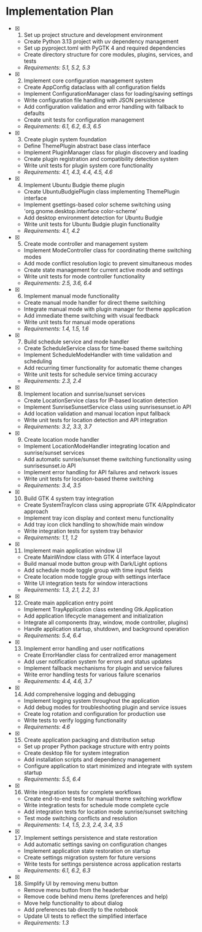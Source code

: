 # Implementation Plan

- [x] 1. Set up project structure and development environment
  - Create Python 3.13 project with uv dependency management
  - Set up pyproject.toml with PyGTK 4 and required dependencies
  - Create directory structure for core modules, plugins, services, and tests
  - _Requirements: 5.1, 5.2, 5.3_

- [x] 2. Implement core configuration management system
  - Create AppConfig dataclass with all configuration fields
  - Implement ConfigurationManager class for loading/saving settings
  - Write configuration file handling with JSON persistence
  - Add configuration validation and error handling with fallback to defaults
  - Create unit tests for configuration management
  - _Requirements: 6.1, 6.2, 6.3, 6.5_

- [x] 3. Create plugin system foundation
  - Define ThemePlugin abstract base class interface
  - Implement PluginManager class for plugin discovery and loading
  - Create plugin registration and compatibility detection system
  - Write unit tests for plugin system core functionality
  - _Requirements: 4.1, 4.3, 4.4, 4.5, 4.6_

- [x] 4. Implement Ubuntu Budgie theme plugin
  - Create UbuntuBudgiePlugin class implementing ThemePlugin interface
  - Implement gsettings-based color scheme switching using 'org.gnome.desktop.interface color-scheme'
  - Add desktop environment detection for Ubuntu Budgie
  - Write unit tests for Ubuntu Budgie plugin functionality
  - _Requirements: 4.1, 4.2_

- [x] 5. Create mode controller and management system
  - Implement ModeController class for coordinating theme switching modes
  - Add mode conflict resolution logic to prevent simultaneous modes
  - Create state management for current active mode and settings
  - Write unit tests for mode controller functionality
  - _Requirements: 2.5, 3.6, 6.4_

- [x] 6. Implement manual mode functionality
  - Create manual mode handler for direct theme switching
  - Integrate manual mode with plugin manager for theme application
  - Add immediate theme switching with visual feedback
  - Write unit tests for manual mode operations
  - _Requirements: 1.4, 1.5, 1.6_

- [x] 7. Build schedule service and mode handler
  - Create ScheduleService class for time-based theme switching
  - Implement ScheduleModeHandler with time validation and scheduling
  - Add recurring timer functionality for automatic theme changes
  - Write unit tests for schedule service timing accuracy
  - _Requirements: 2.3, 2.4_

- [x] 8. Implement location and sunrise/sunset services
  - Create LocationService class for IP-based location detection
  - Implement SunriseSunsetService class using sunrisesunset.io API
  - Add location validation and manual location input fallback
  - Write unit tests for location detection and API integration
  - _Requirements: 3.2, 3.3, 3.7_

- [x] 9. Create location mode handler
  - Implement LocationModeHandler integrating location and sunrise/sunset services
  - Add automatic sunrise/sunset theme switching functionality using sunrisesunset.io API
  - Implement error handling for API failures and network issues
  - Write unit tests for location-based theme switching
  - _Requirements: 3.4, 3.5_

- [x] 10. Build GTK 4 system tray integration
  - Create SystemTrayIcon class using appropriate GTK 4/AppIndicator approach
  - Implement tray icon display and context menu functionality
  - Add tray icon click handling to show/hide main window
  - Write integration tests for system tray behavior
  - _Requirements: 1.1, 1.2_

- [x] 11. Implement main application window UI
  - Create MainWindow class with GTK 4 interface layout
  - Build manual mode button group with Dark/Light options
  - Add schedule mode toggle group with time input fields
  - Create location mode toggle group with settings interface
  - Write UI integration tests for window interactions
  - _Requirements: 1.3, 2.1, 2.2, 3.1_

- [x] 12. Create main application entry point
  - Implement TrayApplication class extending Gtk.Application
  - Add application lifecycle management and initialization
  - Integrate all components (tray, window, mode controller, plugins)
  - Handle application startup, shutdown, and background operation
  - _Requirements: 5.4, 6.4_

- [x] 13. Implement error handling and user notifications
  - Create ErrorHandler class for centralized error management
  - Add user notification system for errors and status updates
  - Implement fallback mechanisms for plugin and service failures
  - Write error handling tests for various failure scenarios
  - _Requirements: 4.4, 4.6, 3.7_

- [x] 14. Add comprehensive logging and debugging
  - Implement logging system throughout the application
  - Add debug modes for troubleshooting plugin and service issues
  - Create log rotation and configuration for production use
  - Write tests to verify logging functionality
  - _Requirements: 4.6_

- [x] 15. Create application packaging and distribution setup
  - Set up proper Python package structure with entry points
  - Create desktop file for system integration
  - Add installation scripts and dependency management
  - Configure application to start minimized and integrate with system startup
  - _Requirements: 5.5, 6.4_

- [x] 16. Write integration tests for complete workflows
  - Create end-to-end tests for manual theme switching workflow
  - Write integration tests for schedule mode complete cycle
  - Add integration tests for location mode sunrise/sunset switching
  - Test mode switching conflicts and resolution
  - _Requirements: 1.4, 1.5, 2.3, 2.4, 3.4, 3.5_

- [x] 17. Implement settings persistence and state restoration
  - Add automatic settings saving on configuration changes
  - Implement application state restoration on startup
  - Create settings migration system for future versions
  - Write tests for settings persistence across application restarts
  - _Requirements: 6.1, 6.2, 6.3_

- [x] 18. Simplify UI by removing menu button
  - Remove menu button from the headerbar
  - Remove code behind menu items (preferences and help)
  - Move help functionality to about dialog
  - Add preferences tab directly to the notebook
  - Update UI tests to reflect the simplified interface
  - _Requirements: 1.3_